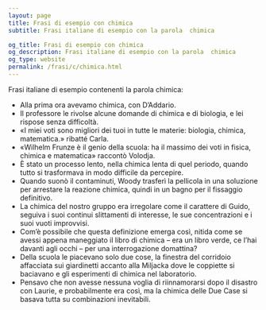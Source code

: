 ```yaml
---
layout: page
title: Frasi di esempio con chimica 
subtitle: Frasi italiane di esempio con la parola  chimica

og_title: Frasi di esempio con chimica 
og_description: Frasi italiane di esempio con la parola  chimica
og_type: website
permalink: /frasi/c/chimica.html
---
```


Frasi italiane di esempio contenenti la parola chimica:


- Alla prima ora avevamo chimica, con D’Addario.
- Il professore le rivolse alcune domande di chimica e di biologia, e lei rispose senza difficoltà.
- «I miei voti sono migliori dei tuoi in tutte le materie: biologia, chimica, matematica.» ribatté Carla.
- «Wilhelm Frunze è il genio della scuola: ha il massimo dei voti in fisica, chimica e matematica» raccontò Volodja.
- È stato un processo lento, nella chimica lenta di quel periodo, quando tutto si trasformava in modo difficile da percepire.
- Quando suonò il contaminuti, Woody trasferì la pellicola in una soluzione per arrestare la reazione chimica, quindi in un bagno per il fissaggio definitivo.
- La chimica del nostro gruppo era irregolare come il carattere di Guido, seguiva i suoi continui slittamenti di interesse, le sue concentrazioni e i suoi vuoti improvvisi.
- Com’è possibile che questa definizione emerga così, nitida come se avessi appena maneggiato il libro di chimica – era un libro verde, ce l’hai davanti agli occhi – per una interrogazione domattina?
- Della scuola le piacevano solo due cose, la finestra del corridoio affacciata sui giardinetti accanto alla Miljacka dove le coppiette si baciavano e gli esperimenti di chimica nel laboratorio.
- Pensavo che non avesse nessuna voglia di riinnamorarsi dopo il disastro con Laurie, e probabilmente era così, ma la chimica delle Due Case si basava tutta su combinazioni inevitabili.
